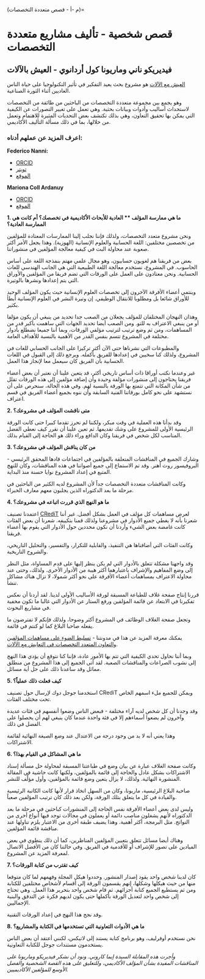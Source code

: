 (م -أ - قصص متعددة التخصصات)=
# قصص شخصية - تأليف مشاريع متعددة التخصصات

## فيديريكو ناني وماريونا كول أردانوي - العيش بالآلات

[العيش مع الآلات](https://livingwithmachines.ac.uk/) هو مشروع بحث يعيد التفكير في تأثير التكنولوجيا على حياة الناس العاديين أثناء الثورة الصناعية.

وهو يجمع بين مجموعة متعددة التخصصات من الباحثين من طائفة من التخصصات لاستحداث أساليب وأدوات وبيانات بحثية. وهي تعمل على تغيير التصورات عن الكيفية التي يمكن بها تحقيق التعاون، وهي بذلك تكتشف بعض التحديات المثيرة للاهتمام وتعمل من خلالها، بما في ذلك مسألة التأليف الأكاديمي.

### اعرف المزيد عن عملهم أدناه:

**Federico Nanni:**
* [ORCID](https://orcid.org/0000-0003-2484-4331)
* [تويتر](https://twitter.com/f_nanni)
* [الموقع](https://github.com/fedenanni)

**Mariona Coll Ardanuy**
* [ORCID](http://orcid.org/0000-0001-8455-7196)
* [الموقع](https://github.com/mcollardanuy)

**1. ما هي ممارسة المؤلف ** العادية للأبحاث الأكاديمية في تخصصك؟ أم كانت هي الممارسة العادية؟**

ونحن مشروع متعدد التخصصات، ولذلك فإننا نجلب إلينا الممارسات المعتادة للمؤلفين من تخصصين مختلفين: اللغة الحسابية والعلوم الإنسانية (الهوزية). وهذا يجعل الأمر أكثر صعوبة عند محاولة البت في كيفية معالجة المؤلفين في منشوراتنا.

بعض من فريقنا هم لغويون حسابيون، وهو مجال علمي مهتم بنمذجة اللغة على أساس الحاسوب. في المشروع، نستخدم معالجة اللغة الطبيعية التي هي الجانب الهندسي للغات الحسابية. ونحن معتادون على العمل على الورقات التي تضم فريقا من المؤلفين والأوراق التي يتم إعدادها ونشرها بالوتيرة.

وينتمي أعضاء الأفرقة الآخرون إلى تخصصات العلوم الإنسانية حيث يكون المؤلف الوحيد للأوراق شائعا بل ومطلوبا للانتقال الوظيفي. إن وتيرة النشر في العلوم الإنسانية أبطأ بكثير.

وهذان النهجان المختلفان للمؤلف يجعلان من الصعب جدا تحديد من ينبغي أن يكون مؤلفا أو من ينبغي الاعتراف به للتو. ومن الصعب أيضا تحديد الجهات التي ساهمت بأكبر قدر من المساهمات، ومن ثم وضع ترتيب لترتيب مؤلفي الورقات، وبما أننا جميعا نضطلع بأدوار مختلفة في المشروع تتسم بنفس القدر من الأهمية بالنسبة للأهداف العامة.

والمطبوعات التي نشرناها حتى الآن أكثر تركيزا على الجانب الحسابي للغات في المشروع، ولذلك كنا سخيين في إعدادها للفريق بأكمله. ويرجع ذلك إلى القبول في اللغات الحسابية بأن الفريق كان سيعمل معا لإنجاز هذا العمل.

غير وعندما نكتب أوراقا ذات أساس تاريخي أكثر، قد يتعين علينا أن نعتبر أن بعض أعضاء فريقنا يحتاجون إلى منشورات مؤلفة وحيدة وأن إضافة مؤلفين إلى هذه الورقات تقلل من شأن المكانة التي تتمتع بها الورقة بالنسبة لهم. وفي هذه الحالة، سنحرص على أن نستشهد على نحو كامل بورقاتنا الفنية السابقة وأن ننوه بجميع أعضاء الفريق في قسم اعتراف.


**2. متى ناقشت المؤلف في مشروعك؟**

وقد بدأنا هذه العملية في وقت مبكر، ولكننا لم نحرز تقدما كبيرا حتى كانت الورقة الرئيسية الأولى للمشروع على وشك تقديمها. ثم تعين علينا أن نقرر كيف نعطي الفضل المناسب لكل شخص في فريقنا وكان الدافع وراء ذلك هو الحاجة إلى القيام بذلك.

**3. من كان يناقش المؤلف في مشروعك؟**

وشارك الجميع في المناقشات المتعلقة بالمؤلفين في اجتماعات قادها المحقق الرئيسي - البروفيسور روث أهنر. وقد تم الاستماع إلى جميع أصواتنا في هذه المناقشات، وكان للنهج المتبع في إعداد المشروع نوايا حسنة منذ البداية.

وكانت المناقشات متعددة التخصصات جداً لأن المشروع لديه الكثير من الباحثين في مرحلة ما بعد الدكتوراه الذين يجلبون معهم معارف الخبراء.

**4. ما هو النهج الذي قررت اتباعه في مشروعك؟**

اعتمدنا تصنيف [CRediT](https://casrai.org/credit/) لعرض مساهمات كل مؤلف في العمل بشكل أفضل. غير أننا شعرنا بأنه لا يغطي جميع الأدوار في مشروعنا ولذلك قمنا بتكييفه. شعرنا أن بعض الفئات كانت غامضة بعض الشيء وأردنا أن نكون محددين حول الأدوار التي يقوم بها أعضاء فريقنا.

وكانت الفئات التي أضافناها هي التنفيذ، والقابلية للتكرار، والتفسير، والتحليل التاريخي، والشروح التاريخية.

وقد واجهنا مشكلة تتعلق بالأدوار التي لم يكن ينظر إليها على قدم المساواة، مثل النظر إلى وضع المفاهيم والإشراف باعتبارهما أكثر هيبة من الأدوار الأخرى. ولذلك، وحتى عند محاولة الاعتراف بمساهمات أعضاء الأفرقة على نحو أكثر شمولا، لا تزال هناك مشاكل تنشأ.

قررنا إنتاج صفحة غلاف للطباعة المسبقة لورقة الأساليب الأولى لدينا. لقد أردنا أن نعكس تفكيرنا في الابتعاد عن قائمة المؤلفين ورفع الستار عن الأدوار التي غالبا ما تكون مخفية في مشاريع البحوث.

وتجعل صفحة الغلاف الوظائف في المشروع أكثر وضوحا، ولذلك فإنكم لا تفترضون ما يفعله صاحبا البلاغ كما لو كنتم في قائمة.

يمكنك معرفة المزيد عن هذا في مدونتنا - [تسليط الضوء على مساهمات المؤلفين والتعاون المتعدد التخصصات في التعايش مع الآلات](https://livingwithmachines.ac.uk/highlighting-authors-contributions-and-interdisciplinary-collaborations-in-living-with-machines/).

وبما أننا نحاول تحدي الكيفية التي تتم بها الأمور عادة، فإننا كنا نتوقع أن يؤدي هذا النهج إلى نشوب الصراعات والمناقشات الصعبة. لقد أتى الجميع إلى هذا المشروع من منطلق مماثل وقد ساعدنا ذلك على حل أية مسائل.

**5. كيف فعلت ذلك عملياً؟**

استخدمنا جوجل دوك لإرسال حول تصنيف CRediT ويمكن للجميع ملء اسمهم الخاص تحت مختلف الفئات.

وقد وجدنا أن كل شخص لديه آراء مختلفة - فبعض الناس وضعوا أنفسهم في فئات عديدة وآخرون لم يضعوا أسماءهم إلا في فئة واحدة عندما كان ينبغي لهم أن يحصلوا على الفضل في ذلك.

وهذا يعني أنه لا بد من وجود درجة من الاعتدال عند وضع الصيغة النهائية لقائمة الاشتراكات.

**6. ما هي المشاكل في القيام بهذا؟**

وكانت صفحة الغلاف عبارة عن بيان وضع في طباعتنا المسبقة لمحاولة حل مسألة إسناد الاشتراكات بشكل عادل والحاجة إلى قائمة بالمؤلفين، ولكنها كانت حاشية في المقالة المنشورة النهائية. ولذلك، لا يزال يتعين وضع قائمة بالمؤلفين، وأول مؤلِّف للنشر.

صاحبة البلاغ الرئيسية، ماريونا، وكان من السهل اتخاذ قرار لأنها كانت الكاتبة الرئيسية والقيادة في كل ما يتعلق بتلك الورقة، ولكن بعد ذلك كان ترتيب المؤلفين صعباً.

وليس لدى بعض أعضاء الأفرقة نفس الحاجة إلى المنشورات كباحثين في مرحلة ما بعد الدكتوراه لأنهم يشغلون مناصب دائمة أو يعملون في مجالات توجد فيها أنواع أخرى من النواتج. مثل البرمجة، أكثر أهمية. وهذا يضيف طبقة أخرى من الاعتبار يلزم تناولها عند مناقشة قائمة المؤلفين.

وهناك أيضا مسائل تتعلق بتعيين المؤلفين المناظرين، كما أن ذلك ينطوي في بعض الميادين على تصور للإشراف أو للأقدمية في الفريق. وفي حالتنا كان من الأفضل الاتصال لمعرفة المزيد عن المشروع.

**7. كيف تقترب من كتابة الورقات؟**

كان لدينا شخص واحد يقود إصدار المنشور. وحددوا هيكل المجلة وفهمهم لما كان متوقعا منها من حيث هيكلها وشكلها، إنهم يقسمون الورقة إلى أقسام لأشخاص مختلفين للكتابة ومن ثم يستطيع الجميع كتابة أجزائهم. ثم قام شخص واحد بتحرير هذا العمل. وهي تحتاج إلى شخص واحد لتعديل الورقة بأكملها حتى يكون لديهم فكرة عن التدفق والبنية الإجماليين.

وقد نجح هذا النهج في إعداد الورقات التقنية.

**8. ما هي الأدوات التعاونية التي تستخدمها في الكتابة والمشاريع؟**

نحن نستخدم أوفرليف، وهو برنامج كتابة يستند إلى لاتيكس، لكنني أعتقد أن بعض الناس يستخدمون مستندات جوجل للكتابة التعاونية.

*وأجرت هذه المقابلة السيدة إيما كاروني. ونود أن نشكر فيديريكو وماريونا على المناقشات المفيدة بشأن المؤلف الأكاديمي، وللتعليق على هذه القصة الشخصية والفصل الأوسع للمؤلفين الأكاديميين.*
